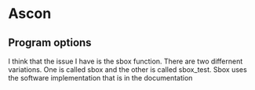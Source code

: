 # Ascon
## Program options
I think that the issue I have is the sbox function. There are two differnent variations. One is called sbox and the other is called sbox_test. Sbox uses the software implementation that is in the documentation
